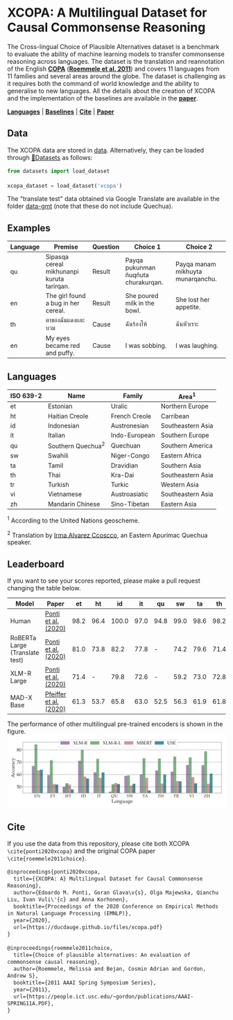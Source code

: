 # XCOPA: A Multilingual Dataset for Causal Commonsense Reasoning

The Cross-lingual Choice of Plausible Alternatives dataset is a benchmark to evaluate the ability of machine learning models to transfer commonsense reasoning across languages. The dataset is the translation and reannotation of the English [**COPA**](https://people.ict.usc.edu/~gordon/copa.html) ([**Roemmele et al. 2011**](#cite)) and covers 11 languages from 11 families and several areas around the globe. The dataset is challenging as it requires both the command of world knowledge and the ability to generalise to new languages. All the details about the creation of XCOPA and the implementation of the baselines are available in the [**paper**](#).

[**Languages**](#languages) | [**Baselines**](#baselines) | [**Cite**](#cite) | [**Paper**](https://ducdauge.github.io/files/xcopa.pdf)

## Data

The XCOPA data are stored in [data](data). Alternatively, they can be loaded through [🤗Datasets](https://github.com/huggingface/datasets) as follows:

```python
from datasets import load_dataset

xcopa_dataset = load_dataset('xcopa')
```



The "translate test" data obtained via Google Translate are available in the folder [data-gmt](data-gmt) (note that these do not include Quechua).


## Examples

| Language | Premise | Question | Choice 1 | Choice 2 |
|---|---|---|---|---|
| qu | Sipasqa cereal mikhunanpi kuruta tarirqan. | Result | Payqa pukunman ñuqñuta churakurqan. | Payqa manam mikhuyta munarqanchu. |
| en | The girl found a bug in her cereal. | Result | She poured milk in the bowl. |She lost her appetite. |
| th | ตาของฉันแดงและบวม | Cause | ฉันร้องไห้ | ฉันหัวเราะ |
| en | My eyes became red and puffy. | Cause | I was sobbing. | I was laughing. |

## Languages

| ISO 639-2 | Name | Family | Area<sup>1</sup> |
|---|---|---|---|
| et | Estonian | Uralic | Northern Europe |
| ht | Haitian Creole | French Creole | Carribean |
| id | Indonesian | Austronesian | Southeastern Asia |
| it | Italian | Indo-European | Southern Europe |
| qu | Southern Quechua<sup>2</sup> | Quechuan | Southern America |
| sw | Swahili | Niger-Congo | Eastern Africa |
| ta | Tamil | Dravidian | Southern Asia |
| th | Thai | Kra-Dai | Southeastern Asia |
| tr | Turkish | Turkic | Western Asia |
| vi | Vietnamese | Austroasiatic | Southeastern Asia |
| zh | Mandarin Chinese | Sino-Tibetan | Eastern Asia |

<sup>1</sup> According to the United Nations geoscheme.

<sup>2</sup> Translation by [Irma Alvarez Ccoscco](https://es.wikipedia.org/wiki/Irma_Alvarez_Ccoscco), an Eastern Apurímac Quechua speaker.

## Leaderboard

If you want to see your scores reported, please make a pull request changing the table below.

| Model | Paper | et | ht | id | it | qu | sw | ta | th | tr | vi | zh |
|---|---|---|---|---|---|---|---|---|---|---|---| ---|
| Human | [Ponti et al. (2020)](https://ducdauge.github.io/files/xcopa.pdf) | 98.2 | 96.4 | 100.0 | 97.0 | 94.8 | 99.0 | 98.6 | 98.2 | 96.4 | 98.4 | 96.6 |
| RoBERTa Large (Translate test)| [Ponti et al. (2020)](https://ducdauge.github.io/files/xcopa.pdf) | 81.0 | 73.8 | 82.2 | 77.8 | - | 74.2 | 79.6 | 71.4 | 79.6 | 81.0 | 86.0 |
| XLM-R Large | [Ponti et al. (2020)](https://ducdauge.github.io/files/xcopa.pdf) | 71.4 | - | 79.8 | 72.6 | - | 59.2 | 73.0 | 72.8 | 74.4 | 73.8 | 78.6 |
| MAD-X Base | [Pfeiffer et al. (2020)](https://arxiv.org/pdf/2005.00052.pdf) | 61.3 |53.7 | 65.8 | 63.0 | 52.5 | 56.3 | 61.9 | 61.8 | 60.3 | 66.1 | 67.6 |

The performance of other multilingual pre-trained encoders is shown in the figure.
![](baselines.png)

## Cite

If you use the data from this repository, please cite both XCOPA ```\cite{ponti2020xcopa}``` and the original COPA paper ```\cite{roemmele2011choice}```.

```
@inproceedings{ponti2020xcopa,
  title={{XCOPA: A} Multilingual Dataset for Causal Commonsense Reasoning},
  author={Edoardo M. Ponti, Goran Glava\v{s}, Olga Majewska, Qianchu Liu, Ivan Vuli\'{c} and Anna Korhonen},
  booktitle={Proceedings of the 2020 Conference on Empirical Methods in Natural Language Processing (EMNLP)},
  year={2020},
  url={https://ducdauge.github.io/files/xcopa.pdf}
}

@inproceedings{roemmele2011choice,
  title={Choice of plausible alternatives: An evaluation of commonsense causal reasoning},
  author={Roemmele, Melissa and Bejan, Cosmin Adrian and Gordon, Andrew S},
  booktitle={2011 AAAI Spring Symposium Series},
  year={2011},
  url={https://people.ict.usc.edu/~gordon/publications/AAAI-SPRING11A.PDF},
}
```
